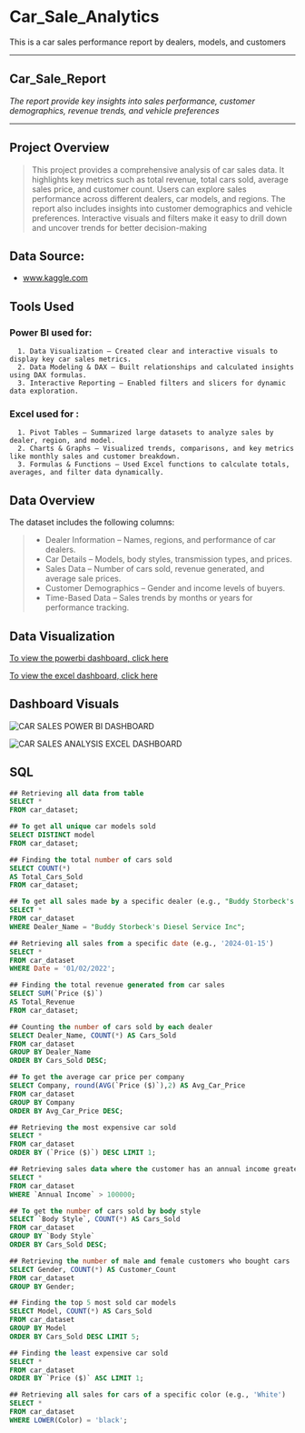 # Car_Sale_Analytics
This is a car sales performance report by dealers, models, and customers

---
## Car_Sale_Report
_The report provide key insights into sales performance, customer demographics, revenue trends, and vehicle preferences_

---
## Project Overview
> This project provides a comprehensive analysis of car sales data. It highlights key metrics such as total revenue, total cars sold, average sales price, and customer count. Users can explore sales performance across different dealers, car models, and regions. The report also includes insights into customer demographics and vehicle preferences. Interactive visuals and filters make it easy to drill down and uncover trends for better decision-making

## Data Source:
+ www.kaggle.com

## Tools Used
### Power BI used for: 
      1. Data Visualization – Created clear and interactive visuals to display key car sales metrics.
      2. Data Modeling & DAX – Built relationships and calculated insights using DAX formulas.
      3. Interactive Reporting – Enabled filters and slicers for dynamic data exploration.
### Excel used for :
      1. Pivot Tables – Summarized large datasets to analyze sales by dealer, region, and model.
      2. Charts & Graphs – Visualized trends, comparisons, and key metrics like monthly sales and customer breakdown.
      3. Formulas & Functions – Used Excel functions to calculate totals, averages, and filter data dynamically.

## Data Overview
The dataset includes the following columns:
>+ Dealer Information – Names, regions, and performance of car dealers.
>+ Car Details – Models, body styles, transmission types, and prices.
>+ Sales Data – Number of cars sold, revenue generated, and average sale prices.
>+ Customer Demographics – Gender and income levels of buyers.
>+ Time-Based Data – Sales trends by months or years for performance tracking.

## Data Visualization
[To view the powerbi dashboard, click here](https://ibb.co/0VFGRtk7)

[To view the excel dashboard, click here](https://ibb.co/9kjnn03P)

## Dashboard Visuals

![CAR SALES POWER BI DASHBOARD](https://github.com/user-attachments/assets/ec5bc5c9-9ddd-4af5-99fa-17cb7d6584fb)

![CAR SALES ANALYSIS EXCEL DASHBOARD](https://github.com/user-attachments/assets/de93f49e-99e3-4f53-b11c-6f1ec96d334e)


## SQL
```sql
## Retrieving all data from table
SELECT *
FROM car_dataset;
```

```sql
## To get all unique car models sold
SELECT DISTINCT model 
FROM car_dataset;
```

```sql
## Finding the total number of cars sold
SELECT COUNT(*)
AS Total_Cars_Sold 
FROM car_dataset;
```

```sql
## To get all sales made by a specific dealer (e.g., "Buddy Storbeck's Diesel Service Inc")
SELECT *
FROM car_dataset
WHERE Dealer_Name = "Buddy Storbeck's Diesel Service Inc";
```

```sql
## Retrieving all sales from a specific date (e.g., '2024-01-15')
SELECT *
FROM car_dataset 
WHERE Date = '01/02/2022';
```

```sql
## Finding the total revenue generated from car sales
SELECT SUM(`Price ($)`)
AS Total_Revenue
FROM car_dataset;
```

```sql
## Counting the number of cars sold by each dealer
SELECT Dealer_Name, COUNT(*) AS Cars_Sold 
FROM car_dataset 
GROUP BY Dealer_Name
ORDER BY Cars_Sold DESC;
```

```sql
## To get the average car price per company
SELECT Company, round(AVG(`Price ($)`),2) AS Avg_Car_Price 
FROM car_dataset 
GROUP BY Company
ORDER BY Avg_Car_Price DESC;
```

```sql
## Retrieving the most expensive car sold
SELECT *
FROM car_dataset 
ORDER BY (`Price ($)`) DESC LIMIT 1;
```

```sql
## Retrieving sales data where the customer has an annual income greater than $100,000
SELECT *
FROM car_dataset 
WHERE `Annual Income` > 100000;
```

```sql
## To get the number of cars sold by body style
SELECT `Body Style`, COUNT(*) AS Cars_Sold 
FROM car_dataset 
GROUP BY `Body Style`
ORDER BY Cars_Sold DESC;
```

```sql
## Retrieving the number of male and female customers who bought cars
SELECT Gender, COUNT(*) AS Customer_Count 
FROM car_dataset
GROUP BY Gender;
```

```sql
## Finding the top 5 most sold car models
SELECT Model, COUNT(*) AS Cars_Sold 
FROM car_dataset 
GROUP BY Model
ORDER BY Cars_Sold DESC LIMIT 5;
```

```sql
## Finding the least expensive car sold
SELECT *
FROM car_dataset 
ORDER BY `Price ($)` ASC LIMIT 1;
```

```sql
## Retrieving all sales for cars of a specific color (e.g., 'White')
SELECT *
FROM car_dataset 
WHERE LOWER(Color) = 'black';
```
